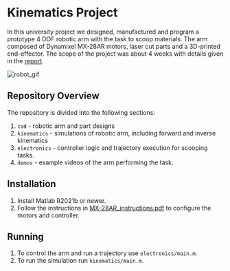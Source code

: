 # Kinematics Project

In this university project we designed, manufactured and program a prototype 4 DOF robotic arm with the task to scoop materials. The arm composed of Dynamixel
MX-28AR motors, laser cut parts and a 3D-printed end-effector. The scope of the project was about 4 weeks with details given in the [report](docs/report.pdf).

![robot_gif](demos/gif_bot.gif)

## Repository Overview
The repository is divided into the following sections:
1. `cad` - robotic arm and part designs
2. `kinematics` - simulations of robotic arm, including forward and inverse kinematics
3. `electronics` - controller logic and trajectory execution for scooping tasks.
4. `demos` - example videos of the arm performing the task.

## Installation

1. Install Matlab R2021b or newer.
2. Follow the instructions in [MX-28AR_instructions.pdf](docs/MX-28AR_instructions.pdf) to configure the motors and controller.

## Running
1. To control the arm and run a trajectory use `electronics/main.m`.
2. To run the simulation run `kinematics/main.m`.